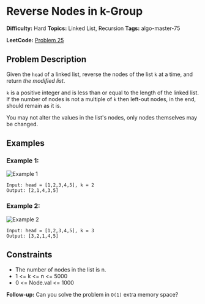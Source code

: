 # Reverse Nodes in k-Group

**Difficulty:** Hard
**Topics:** Linked List, Recursion
**Tags:** algo-master-75

**LeetCode:** [Problem 25](https://leetcode.com/problems/reverse-nodes-in-k-group/description/)

## Problem Description

Given the `head` of a linked list, reverse the nodes of the list `k` at a time, and return _the modified list_.

`k` is a positive integer and is less than or equal to the length of the linked list. If the number of nodes is not a multiple of `k` then left-out nodes, in the end, should remain as it is.

You may not alter the values in the list's nodes, only nodes themselves may be changed.

## Examples

### Example 1:

![Example 1](https://assets.leetcode.com/uploads/2020/10/03/reverse_ex1.jpg)

```
Input: head = [1,2,3,4,5], k = 2
Output: [2,1,4,3,5]
```

### Example 2:

![Example 2](https://assets.leetcode.com/uploads/2020/10/03/reverse_ex2.jpg)

```
Input: head = [1,2,3,4,5], k = 3
Output: [3,2,1,4,5]
```

## Constraints

- The number of nodes in the list is n.
- 1 <= k <= n <= 5000
- 0 <= Node.val <= 1000

**Follow-up:** Can you solve the problem in `O(1)` extra memory space?
